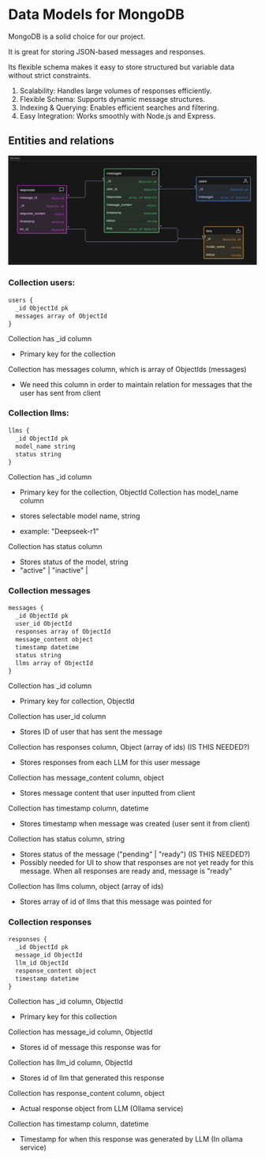 # Data Models for MongoDB

MongoDB is a solid choice for our project.

It is great for storing JSON-based messages and responses. 

Its flexible schema makes it easy to store structured but variable data without strict constraints.

1. Scalability: Handles large volumes of responses efficiently.
2. Flexible Schema: Supports dynamic message structures.
3. Indexing & Querying: Enables efficient searches and filtering.
4. Easy Integration: Works smoothly with Node.js and Express.


## Entities and relations
![Data models](./data-models.png)

### Collection users:
```
users {
  _id ObjectId pk
  messages array of ObjectId
}
```

Collection has _id column

- Primary key for the collection

Collection has messages column, which is array of ObjectIds (messages)

- We need this column in order to maintain relation for messages that the user has sent from client

### Collection llms:
```
llms {
  _id ObjectId pk
  model_name string
  status string
}
```

Collection has _id column

- Primary key for the collection, ObjectId
Collection has model_name column

- stores selectable model name, string
- example: "Deepseek-r1"

Collection has status column

- Stores status of the model, string
- "active" | "inactive" |

### Collection messages

```
messages {
  _id ObjectId pk
  user_id ObjectId
  responses array of ObjectId
  message_content object
  timestamp datetime
  status string
  llms array of ObjectId
}

```

Collection has _id column

- Primary key for collection, ObjectId

Collection has user_id column

- Stores ID of user that has sent the message

Collection has responses column, Object (array of ids) (IS THIS NEEDED?)

- Stores responses from each LLM for this user message

Collection has message_content column, object

- Stores message content that user inputted from client

Collection has timestamp column, datetime

- Stores timestamp when message was created (user sent it from client)

Collection has status column, string

- Stores status of the message ("pending" | "ready") (IS THIS NEEDED?)
- Possibly needed for UI to show that responses are not yet ready for this message. When all responses are ready and, message is "ready"

Collection has llms column, object (array of ids)

- Stores array of id of llms that this message was pointed for

### Collection responses
```
responses {
  _id ObjectId pk
  message_id ObjectId
  llm_id ObjectId
  response_content object
  timestamp datetime
}
```

Collection has _id column, ObjectId

- Primary key for this collection

Collection has message_id column, ObjectId

- Stores id of message this response was for

Collection has llm_id column, ObjectId

- Stores id of llm that generated this response

Collection has response_content column, object

- Actual response object from LLM (Ollama service)

Collection has timestamp column, datetime

- Timestamp for when this response was generated by LLM (In ollama service)




